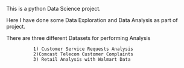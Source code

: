 This is a python Data Science project. 

Here I have done some Data Exploration and Data Analysis as part of project.

There are three different Datasets for performing Analysis 
              
              1) Customer Service Requests Analysis
              2)Comcast Telecom Customer Complaints
              3) Retail Analysis with Walmart Data

